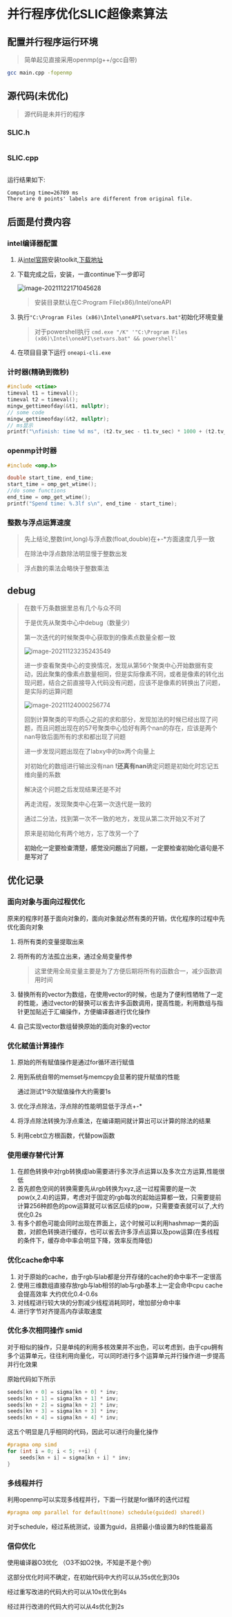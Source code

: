 # 并行程序优化SLIC超像素算法

## 配置并行程序运行环境

> 简单起见直接采用openmp(g++/gcc自带)

```bash
gcc main.cpp -fopenmp
```

## 源代码(未优化)

> 源代码是未并行的程序

### SLIC.h

```c++

```

### SLIC.cpp

```c++

```

运行结果如下:

```
Computing time=26789 ms
There are 0 points' labels are different from original file.
```

## 后面是付费内容

### intel编译器配置

1. 从[intel官网](https://www.intel.com/content/www/us/en/developer/tools/oneapi/base-toolkit.html)安装toolkit,[下载地址](https://www.intel.com/content/www/us/en/developer/tools/oneapi/base-toolkit-download.html)

2. 下载完成之后，安装，一直continue下一步即可

   ![image-20211122171045628](https://gitee.com/widealpha/pic/raw/master/image-20211122171045628.png)

   > 安装目录默认在C:Program File(x86)/Intel/oneAPI

3. 执行`"C:\Program Files (x86)\Intel\oneAPI\setvars.bat"`初始化环境变量

   > 对于powershell执行 `cmd.exe "/K" '"C:\Program Files (x86)\Intel\oneAPI\setvars.bat" && powershell'`

4. 在项目目录下运行 `oneapi-cli.exe`

### 计时器(精确到微秒)

```c++
#include <ctime>
timeval t1 = timeval();
timeval t2 = timeval();
mingw_gettimeofday(&t1, nullptr);
// some code
mingw_gettimeofday(&t2, nullptr);
// ms显示
printf("\nfinish: time %d ms", (t2.tv_sec - t1.tv_sec) * 1000 + (t2.tv_usec - t1.tv_usec) / 1000);
```

### openmp计时器

```c++
#include <omp.h>

double start_time, end_time;
start_time = omp_get_wtime();
//do some functions
end_time = omp_get_wtime();
printf("Spend time: %.3lf s\n", end_time - start_time);
```

### 整数与浮点运算速度

> 先上结论,整数(int,long)与浮点数(float,double)在+-*方面速度几乎一致
>
> 在除法中浮点数除法明显慢于整数出发

> 浮点数的乘法会略快于整数乘法

## debug

> 在数千万条数据里总有几个与众不同
>
> 于是优先从聚类中心中debug（数量少）
>
> 第一次迭代的时候聚类中心获取到的像素点数量全都一致
>
> ![image-20211123235243549](https://gitee.com/widealpha/pic/raw/master/image-20211123235243549.png)
>
> 进一步查看聚类中心的变换情况，发现从第56个聚类中心开始数据有变动，因此聚集的像素点数量相同，但是实际像素不同，或者是像素的转化出现问题，结合之前直接导入代码没有问题，应该不是像素的转换出了问题，是实际的运算问题
>
> ![image-20211124000256774](https://gitee.com/widealpha/pic/raw/master/image-20211124000256774.png)
>
> 回到计算聚类的平均质心之前的求和部分，发现加法的时候已经出现了问题，而且问题出现在的57号聚类中心恰好有两个nan的存在，应该是两个nan导致后面所有的求和都出现了问题
>
> 进一步发现问题出现在了labxy中的bx两个向量上
>
> 对初始化的数组进行输出没有nan  **!还真有nan**确定问题是初始化时忘记五维向量的系数
>
> 解决这个问题之后发现结果还是不对
>
> 再走流程，发现聚类中心在第一次迭代是一致的
>
> 通过二分法，找到第一次不一致的地方，发现从第二次开始又不对了
>
> 原来是初始化有两个地方，忘了改另一个了
>
> **初始化一定要检查清楚，感觉没问题出了问题，一定要检查初始化语句是不是写对了**



## 优化记录

### 面向对象与面向过程优化

原来的程序时基于面向对象的，面向对象就必然有类的开销，优化程序的过程中先优化面向对象

1. 将所有类的变量提取出来

2. 将所有的方法孤立出来，通过全局变量传参

   > 这里使用全局变量主要是为了方便后期将所有的函数合一，减少函数调用时间

3. 替换所有的vector为数组，在使用vector的时候，也是为了便利性牺牲了一定的性能，通过vector的替换可以省去许多函数调用，提高性能，利用数组与指针更加贴近于汇编操作，方便编译器进行优化操作

3. 自己实现vector数组替换原始的面向对象的vector

### 优化赋值计算操作

1. 原始的所有赋值操作是通过for循环进行赋值

2. 用到系统自带的memset与memcpy会显著的提升赋值的性能

   通过测试1^9次赋值操作大约需要1s

3. 优化浮点除法，浮点除的性能明显低于浮点+-*

4. 将浮点除法转换为浮点乘法，在编译期间就计算出可以计算的除法的结果

3. 利用cebt立方根函数，代替pow函数

### 使用缓存替代计算

1. 在颜色转换中对rgb转换成lab需要进行多次浮点运算以及多次立方运算,性能很低
2. 首先颜色空间的转换需要先从rgb转换为xyz,这一过程需要的是一次pow(x,2.4)的运算，考虑对于固定的rgb每次的起始运算都一致，只需要提前计算256种颜色的pow运算就可以省区后续的pow，只需要查表就可以了,大约优化0.2s
3. 有多个颜色可能会同时出现在界面上，这个时候可以利用hashmap一类的函数，对颜色转换进行缓存，也可以省去许多浮点运算以及pow运算(在多线程的条件下，缓存命中率会明显下降，效率反而降低)

### 优化cache命中率

1. 对于原始的cache，由于rgb与lab都是分开存储的cache的命中率不一定很高
2. 使用三维数组直接存放rgb与lab相邻的lab与rgb基本上一定会命中cpu cache会提高效率 大约优化0.4-0.6s
2. 对线程进行较大块的分割减少线程消耗同时，增加部分命中率
2. 进行字节对齐提高内存读取速度

### 优化多次相同操作 smid

对于相似的操作，只是单纯的利用多核效果并不出色，可以考虑到，由于cpu拥有多个运算单元，往往利用向量化，可以同时进行多个运算单元并行操作进一步提高并行化效果

原始代码如下所示

```c++
seeds[kn + 0] = sigma[kn + 0] * inv;
seeds[kn + 1] = sigma[kn + 1] * inv;
seeds[kn + 2] = sigma[kn + 2] * inv;
seeds[kn + 3] = sigma[kn + 3] * inv;
seeds[kn + 4] = sigma[kn + 4] * inv;
```

这五个明显是几乎相同的代码，因此可以进行向量化操作

```c++
#pragma omp simd
for (int i = 0; i < 5; ++i) {
    seeds[kn + i] = sigma[kn + i] * inv;
}

```

### 多线程并行

利用openmp可以实现多线程并行，下面一行就是for循环的迭代过程

```c++
#pragma omp parallel for default(none) schedule(guided) shared()
```

对于schedule，经过系统测试，设置为guid，且把最小值设置为8的性能最高

### 信仰优化

使用编译器O3优化 （O3不如O2快，不知是不是个例）

这部分优化时间不确定，在初始代码中大约可以从35s优化到30s

经过重写改进的代码大约可以从10s优化到4s

经过并行改进的代码大约可以从4s优化到2s

